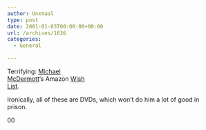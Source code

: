 ```yaml
---
author: Unxmaal
type: post
date: 2001-01-03T00:00:00+00:00
url: /archives/1636
categories:
  - General

---
```

Terrifying: [Michael  
McDermott][1]&#8216;s Amazon [Wish  
List][2].

Ironically, all of these are DVDs, which won&#8217;t do him a lot of good in  
prison.

 [1]: http://news.cnet.com/news/0-1005-200-4277328.html
 [2]: http://www.amazon.com/exec/obidos/wishlist/3IGJALT1QFL32/102-2595829-94521
00